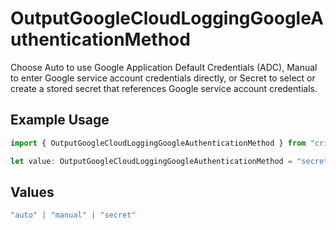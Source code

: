 # OutputGoogleCloudLoggingGoogleAuthenticationMethod

Choose Auto to use Google Application Default Credentials (ADC), Manual to enter Google service account credentials directly, or Secret to select or create a stored secret that references Google service account credentials.

## Example Usage

```typescript
import { OutputGoogleCloudLoggingGoogleAuthenticationMethod } from "cribl-control-plane/models";

let value: OutputGoogleCloudLoggingGoogleAuthenticationMethod = "secret";
```

## Values

```typescript
"auto" | "manual" | "secret"
```
